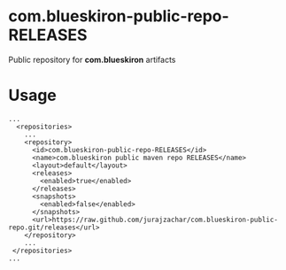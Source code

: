 # com.blueskiron-public-repo-RELEASES
Public repository for __com.blueskiron__ artifacts

# Usage

```
...
  <repositories>
    ...
    <repository>
      <id>com.blueskiron-public-repo-RELEASES</id>
      <name>com.blueskiron public maven repo RELEASES</name>
      <layout>default</layout>
      <releases>
        <enabled>true</enabled>
      </releases>
      <snapshots>
        <enabled>false</enabled>
      </snapshots>
      <url>https://raw.github.com/jurajzachar/com.blueskiron-public-repo.git/releases</url>
    </repository>
    ...
 </repositories>
...
```
